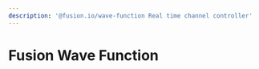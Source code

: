 ```yaml
---
description: '@fusion.io/wave-function Real time channel controller'
---
```


# Fusion Wave Function

